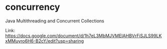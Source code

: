 # concurrency
Java Multithreading and Concurrent Collections

Link: https://docs.google.com/document/d/1h7eL3MbMJVMEIAHBVrFiSJLS99LKxMMuyro6H6-B2cY/edit?usp=sharing
